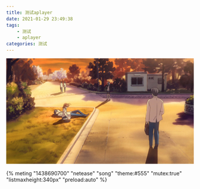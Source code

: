 ```yaml
---
title: 测试aplayer
date: 2021-01-29 23:49:38
tags: 
    - 测试
    - aplayer
categories: 测试
---
```


![](测试aplayer/180.jpg)

<!-- more -->

{% meting "1438690700" "netease" "song" "theme:#555" "mutex:true" "listmaxheight:340px" "preload:auto" %}